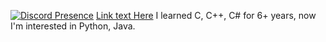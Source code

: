 [![Discord Presence](https://lanyard-profile-readme.vercel.app/api/908812042968907826)](https://discord.com/users/908812042968907826)
[Link text Here](https://link-url-here.org)
I learned C, C++, C# for 6+ years, now I'm interested in Python, Java.
